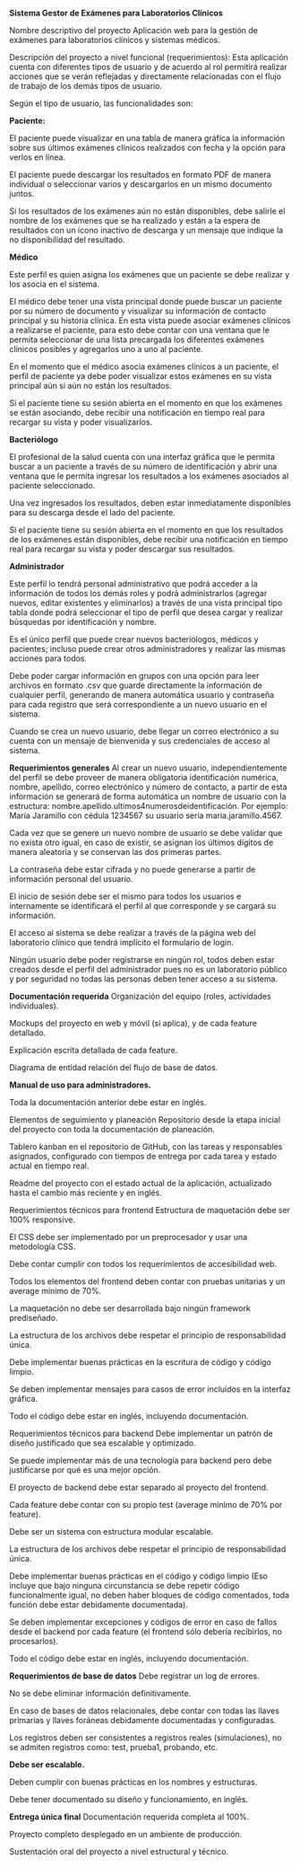 **Sistema Gestor de Exámenes para Laboratorios Clínicos**

Nombre descriptivo del proyecto
Aplicación web para la gestión de exámenes para laboratorios clínicos y sistemas médicos.

Descripción del proyecto a nivel funcional (requerimientos):
Esta aplicación cuenta con diferentes tipos de usuario y de acuerdo al rol permitirá realizar acciones que se verán reflejadas y directamente relacionadas con el flujo de trabajo de los demás tipos de usuario.

Según el tipo de usuario, las funcionalidades son:

**Paciente:**

El paciente puede visualizar en una tabla de manera gráfica la información sobre sus últimos exámenes clínicos realizados con fecha y la opción para verlos en línea.

El paciente puede descargar los resultados en formato PDF de manera individual o seleccionar varios y descargarlos en un mismo documento juntos.

Si los resultados de los exámenes aún no están disponibles, debe salirle el nombre de los exámenes que se ha realizado y están a la espera de resultados con un ícono inactivo de descarga y un mensaje que indique la no disponibilidad del resultado.

**Médico**

Este perfil es quien asigna los exámenes que un paciente se debe realizar y los asocia en el sistema.

El médico debe tener una vista principal donde puede buscar un paciente por su número de documento y visualizar su información de contacto principal y su historia clínica. En esta vista puede asociar exámenes clínicos a realizarse el paciente, para esto debe contar con una ventana que le permita seleccionar de una lista precargada los diferentes exámenes clínicos posibles y agregarlos uno a uno al paciente.

En el momento que el médico asocia exámenes clínicos a un paciente, el perfil de paciente ya debe poder visualizar estos exámenes en su vista principal aún si aún no están los resultados.

Si el paciente tiene su sesión abierta en el momento en que los exámenes se están asociando, debe recibir una notificación en tiempo real para recargar su vista y poder visualizarlos.

**Bacteriólogo**

El profesional de la salud cuenta con una interfaz gráfica que le permita buscar a un paciente a través de su número de identificación y abrir una ventana que le permita ingresar los resultados a los exámenes asociados al paciente seleccionado.

Una vez ingresados los resultados, deben estar inmediatamente disponibles para su descarga desde el lado del paciente.

Si el paciente tiene su sesión abierta en el momento en que los resultados de los exámenes están disponibles, debe recibir una notificación en tiempo real para recargar su vista y poder descargar sus resultados.

**Administrador**

Este perfil lo tendrá personal administrativo que podrá acceder a la información de todos los demás roles y podrá administrarlos (agregar nuevos, editar existentes y eliminarlos) a través de una vista principal tipo tabla donde podrá seleccionar el tipo de perfil que desea cargar y realizar búsquedas por identificación y nombre.

Es el único perfil que puede crear nuevos bacteriólogos, médicos y pacientes; incluso puede crear otros administradores y realizar las mismas acciones para todos.

Debe poder cargar información en grupos con una opción para leer archivos en formato .csv que guarde directamente la información de cualquier perfil, generando de manera automática usuario y contraseña para cada registro que será correspondiente a un nuevo usuario en el sistema.

Cuando se crea un nuevo usuario, debe llegar un correo electrónico a su cuenta con un mensaje de bienvenida y sus credenciales de acceso al sistema.

**Requerimientos generales**
Al crear un nuevo usuario, independientemente del perfil se debe proveer de manera obligatoria identificación numérica, nombre, apellido, correo electrónico y número de contacto, a partir de esta información se generará de forma automática un nombre de usuario con la estructura: nombre.apellido.ultimos4numerosdeidentificación. Por ejemplo: María Jaramillo con cédula 1234567 su usuario sería maria.jaramillo.4567.

Cada vez que se genere un nuevo nombre de usuario se debe validar que no exista otro igual, en caso de existir, se asignan los últimos dígitos de manera aleatoria y se conservan las dos primeras partes.

La contraseña debe estar cifrada y no puede generarse a partir de información personal del usuario.

El inicio de sesión debe ser el mismo para todos los usuarios e internamente se identificará el perfil al que corresponde y se cargará su información.

El acceso al sistema se debe realizar a través de la página web del laboratorio clínico que tendrá implícito el formulario de login.

Ningún usuario debe poder registrarse en ningún rol, todos deben estar creados desde el perfil del administrador pues no es un laboratorio público y por seguridad no todas las personas deben tener acceso a su sistema.

**Documentación requerida**
Organización del equipo (roles, actividades individuales).

Mockups del proyecto en web y móvil (si aplica), y de cada feature detallado.

Explicación escrita detallada de cada feature.

Diagrama de entidad relación del flujo de base de datos.

**Manual de uso para administradores.**

Toda la documentación anterior debe estar en inglés.

Elementos de seguimiento y planeación
Repositorio desde la etapa inicial del proyecto con toda la documentación de planeación.

Tablero kanban en el repositorio de GitHub, con las tareas y responsables asignados, configurado con tiempos de entrega por cada tarea y estado actual en tiempo real.

Readme del proyecto con el estado actual de la aplicación, actualizado hasta el cambio más reciente y en inglés.

Requerimientos técnicos para frontend
Estructura de maquetación debe ser 100% responsive.

El CSS debe ser implementado por un preprocesador y usar una metodología CSS.

Debe contar cumplir con todos los requerimientos de accesibilidad web.

Todos los elementos del frontend deben contar con pruebas unitarias y un average mínimo de 70%.

La maquetación no debe ser desarrollada bajo ningún framework prediseñado.

La estructura de los archivos debe respetar el principio de responsabilidad única.

Debe implementar buenas prácticas en la escritura de código y código limpio.

Se deben implementar mensajes para casos de error incluídos en la interfaz gráfica.

Todo el código debe estar en inglés, incluyendo documentación.

Requerimientos técnicos para backend
Debe implementar un patrón de diseño justificado que sea escalable y optimizado.

Se puede implementar más de una tecnología para backend pero debe justificarse por qué es una mejor opción.

El proyecto de backend debe estar separado al proyecto del frontend.

Cada feature debe contar con su propio test (average mínimo de 70% por feature).

Debe ser un sistema con estructura modular escalable.

La estructura de los archivos debe respetar el principio de responsabilidad única.

Debe implementar buenas prácticas en el código y código limpio (Eso incluye que bajo ninguna circunstancia se debe repetir código funcionalmente igual, no deben haber bloques de código comentados, toda función debe estar debidamente documentada).

Se deben implementar excepciones y códigos de error en caso de fallos desde el backend por cada feature (el frontend sólo debería recibirlos, no procesarlos).

Todo el código debe estar en inglés, incluyendo documentación.

**Requerimientos de base de datos**
Debe registrar un log de errores.

No se debe eliminar información definitivamente.

En caso de bases de datos relacionales, debe contar con todas las llaves primarias y llaves foráneas debidamente documentadas y configuradas.

Los registros deben ser consistentes a registros reales (simulaciones), no se admiten registros como: test, prueba1, probando, etc.

**Debe ser escalable.**

Deben cumplir con buenas prácticas en los nombres y estructuras.

Debe tener documentado su diseño y funcionamiento, en inglés.

**Entrega única final**
Documentación requerida completa al 100%.

Proyecto completo desplegado en un ambiente de producción.

Sustentación oral del proyecto a nivel estructural y técnico.

